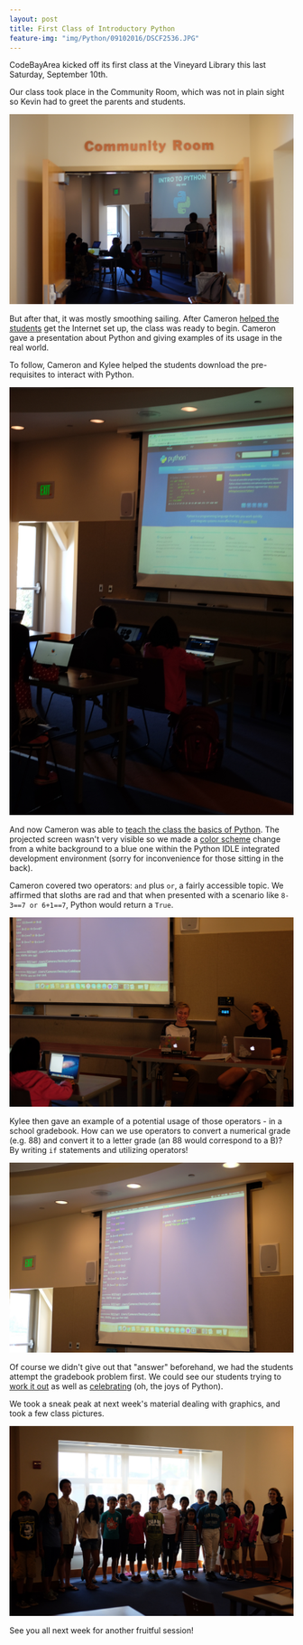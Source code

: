 ```yaml
---
layout: post
title: First Class of Introductory Python
feature-img: "img/Python/09102016/DSCF2536.JPG"
---
```


CodeBayArea kicked off its first class at the Vineyard Library this last Saturday, September 10th.

Our class took place in the Community Room, which was not in plain sight so Kevin had to greet the parents and students.

![The Community Room](/img/Python/09102016/DSCF2490.JPG)

But after that, it was mostly smoothing sailing. After Cameron [helped the students](/img/Python/09102016/DSCF2491.JPG) get the Internet set up, the class was ready to begin. Cameron gave a presentation about Python and giving examples of its usage in the real world.

To follow, Cameron and Kylee helped the students download the pre-requisites to interact with Python.

![Python pre-reqs](/img/Python/09102016/DSCF2506.JPG)

And now Cameron was able to [teach the class the basics of Python](/img/Python/09102016/DSCF2510.JPG). The projected screen wasn't very visible so we made a [color scheme](/img/Python/09102016/DSCF2520.JPG) change from a white background to a blue one within the Python IDLE integrated development environment (sorry for inconvenience for those sitting in the back).

Cameron covered two operators: `and` plus `or`, a fairly accessible topic. We affirmed that sloths are rad and that when presented with a scenario like `8-3==7 or 6+1==7`, Python would return a `True`.

![Sloths](/img/Python/09102016/DSCF2529.JPG)

Kylee then gave an example of a potential usage of those operators - in a school gradebook. How can we use operators to convert a numerical grade (e.g. 88) and convert it to a letter grade (an 88 would correspond to a B)? By writing `if` statements and utilizing operators!

![Gradebook](/img/Python/09102016/DSCF2535.JPG)

Of course we didn't give out that "answer" beforehand, we had the students attempt the gradebook problem first. We could see our students trying to [work it out](/img/Python/09102016/DSCF2539.JPG) as well as [celebrating](/img/Python/09102016/DSCF2544.JPG) (oh, the joys of Python).

We took a sneak peak at next week's material dealing with graphics, and took a few class pictures.

![A class photo](/img/Python/09102016/DSCF2558.JPG)

See you all next week for another fruitful session!
